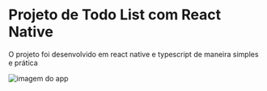 # Projeto de Todo List com React Native

O projeto foi desenvolvido em react native e typescript de maneira simples e prática

![imagem do app]('img1.png')
